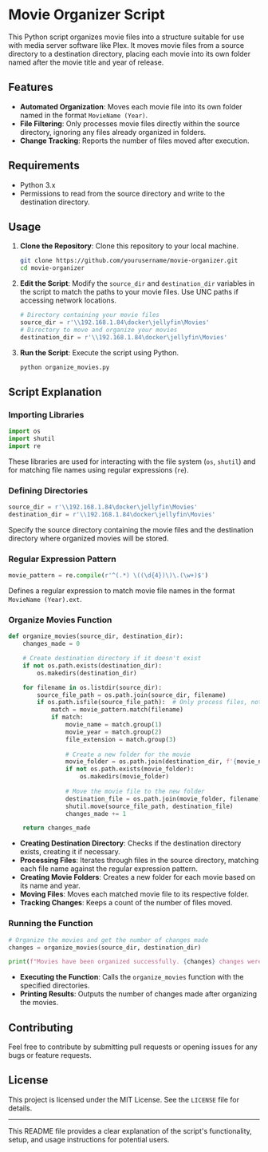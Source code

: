 # Movie Organizer Script

This Python script organizes movie files into a structure suitable for use with media server software like Plex. It moves movie files from a source directory to a destination directory, placing each movie into its own folder named after the movie title and year of release.

## Features

- **Automated Organization**: Moves each movie file into its own folder named in the format `MovieName (Year)`.
- **File Filtering**: Only processes movie files directly within the source directory, ignoring any files already organized in folders.
- **Change Tracking**: Reports the number of files moved after execution.

## Requirements

- Python 3.x
- Permissions to read from the source directory and write to the destination directory.

## Usage

1. **Clone the Repository**: Clone this repository to your local machine.

    ```sh
    git clone https://github.com/yourusername/movie-organizer.git
    cd movie-organizer
    ```

2. **Edit the Script**: Modify the `source_dir` and `destination_dir` variables in the script to match the paths to your movie files. Use UNC paths if accessing network locations.

    ```python
    # Directory containing your movie files
    source_dir = r'\\192.168.1.84\docker\jellyfin\Movies'
    # Directory to move and organize your movies
    destination_dir = r'\\192.168.1.84\docker\jellyfin\Movies'
    ```

3. **Run the Script**: Execute the script using Python.

    ```sh
    python organize_movies.py
    ```

## Script Explanation

### Importing Libraries

```python
import os
import shutil
import re
```

These libraries are used for interacting with the file system (`os`, `shutil`) and for matching file names using regular expressions (`re`).

### Defining Directories

```python
source_dir = r'\\192.168.1.84\docker\jellyfin\Movies'
destination_dir = r'\\192.168.1.84\docker\jellyfin\Movies'
```

Specify the source directory containing the movie files and the destination directory where organized movies will be stored. 

### Regular Expression Pattern

```python
movie_pattern = re.compile(r'^(.*) \((\d{4})\)\.(\w+)$')
```

Defines a regular expression to match movie file names in the format `MovieName (Year).ext`.

### Organize Movies Function

```python
def organize_movies(source_dir, destination_dir):
    changes_made = 0

    # Create destination directory if it doesn't exist
    if not os.path.exists(destination_dir):
        os.makedirs(destination_dir)

    for filename in os.listdir(source_dir):
        source_file_path = os.path.join(source_dir, filename)
        if os.path.isfile(source_file_path):  # Only process files, not directories
            match = movie_pattern.match(filename)
            if match:
                movie_name = match.group(1)
                movie_year = match.group(2)
                file_extension = match.group(3)
                
                # Create a new folder for the movie
                movie_folder = os.path.join(destination_dir, f'{movie_name} ({movie_year})')
                if not os.path.exists(movie_folder):
                    os.makedirs(movie_folder)
                
                # Move the movie file to the new folder
                destination_file = os.path.join(movie_folder, filename)
                shutil.move(source_file_path, destination_file)
                changes_made += 1

    return changes_made
```

- **Creating Destination Directory**: Checks if the destination directory exists, creating it if necessary.
- **Processing Files**: Iterates through files in the source directory, matching each file name against the regular expression pattern.
- **Creating Movie Folders**: Creates a new folder for each movie based on its name and year.
- **Moving Files**: Moves each matched movie file to its respective folder.
- **Tracking Changes**: Keeps a count of the number of files moved.

### Running the Function

```python
# Organize the movies and get the number of changes made
changes = organize_movies(source_dir, destination_dir)

print(f"Movies have been organized successfully. {changes} changes were made.")
```

- **Executing the Function**: Calls the `organize_movies` function with the specified directories.
- **Printing Results**: Outputs the number of changes made after organizing the movies.

## Contributing

Feel free to contribute by submitting pull requests or opening issues for any bugs or feature requests.

## License

This project is licensed under the MIT License. See the `LICENSE` file for details.

---

This README file provides a clear explanation of the script's functionality, setup, and usage instructions for potential users.
